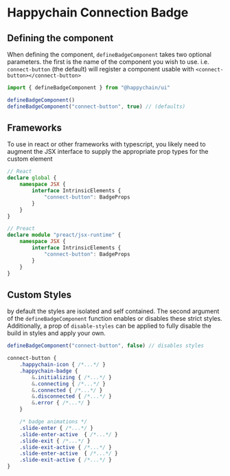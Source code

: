 # Happychain Connection Badge


## Defining the component
When defining the component, `defineBadgeComponent` takes two optional parameters. the first is the name of the component you wish to use. i.e. `connect-button` (the default) will register a component usable with `<connect-button></connect-button>`

```js
import { defineBadgeComponent } from "@happychain/ui"

defineBadgeComponent()
defineBadgeComponent("connect-button", true) // (defaults)
```

## Frameworks
To use in react or other frameworks with typescript, you likely need to augment the JSX interface to supply the appropriate prop types for the custom element
```ts
// React
declare global {
    namespace JSX {
        interface IntrinsicElements {
            "connect-button": BadgeProps
        }
    }
}

// Preact
declare module "preact/jsx-runtime" {
    namespace JSX {
        interface IntrinsicElements {
            "connect-button": BadgeProps
        }
    }
}
```

## Custom Styles
by default the styles are isolated and self contained. The second argument of the `defineBadgeComponent` function enables or disables these strict styles. Additionally, a prop of `disable-styles` can be applied to fully disable the build in styles and apply your own.
```ts
defineBadgeComponent("connect-button", false) // disables styles
```

```css
connect-button {
    .happychain-icon { /*...*/ }
    .happychain-badge {
        &.initializing { /*...*/ }
        &.connecting { /*...*/ }
        &.connected { /*...*/ }
        &.disconnected { /*...*/ }
        &.error { /*...*/ }
    }

    /* badge animations */
    .slide-enter { /*...*/ }
    .slide-enter-active  { /*...*/ }
    .slide-exit { /*...*/ }
    .slide-exit-active { /*...*/ }
    .slide-enter-active  { /*...*/ }
    .slide-exit-active { /*...*/ }
}
```
